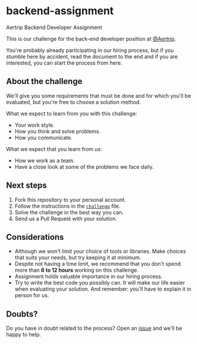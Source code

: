 # backend-assignment
Aertrip Backend Developer Assignment

This is our challenge for the back-end developer position at [@Aertrip](https://github.com/yash-aertrip/backend-assignment).

You're probably already participating in our hiring process, but if you stumble here by accident, read the document to the end and if you are interested, you can start the process from here.

## About the challenge

We'll give you some requirements that must be done and for which you'll be evaluated, but you're free to choose a solution method.

What we expect to learn from you with this challenge:

- Your work style.
- How you think and solve problems.
- How you communicate.

What we expect that you learn from us:

- How we work as a team.
- Have a close look at some of the problems we face daily.

## Next steps

1. Fork this repository to your personal account.
2. Follow the instructions in the [`challenge`](/assignment) file.
3. Solve the challenge in the best way you can.
4. Send us a Pull Request with your solution.

## Considerations

- Although we won't limit your choice of tools or libraries. Make choices that suits your needs, but try keeping it at minimum.
- Despite not having a time limit, we recommend that you don't spend more than **6 to 12 hours** working on this challenge.
- Assignment holds valuable importance in our hiring process.
- Try to write the best code you possibly can. It will make our life easier when evaluating your solution. And remember: you'll have to explain it in person for us.

## Doubts?

Do you have in doubt related to the process? Open an [issue](https://github.com/yash-aertrip/backend-assignment/issues) and we'll be happy to help.

